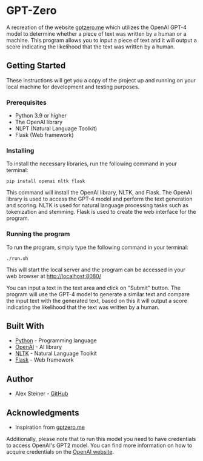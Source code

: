 <h1>GPT-Zero</h1>

<p>A recreation of the website <a href="https://gptzero.me">gptzero.me</a> which utilizes the OpenAI GPT-4 model to determine whether a piece of text was written by a human or a machine. This program allows you to input a piece of text and it will output a score indicating the likelihood that the text was written by a human.</p>

<h2>Getting Started</h2>

<p>These instructions will get you a copy of the project up and running on your local machine for development and testing purposes.</p>

<h3>Prerequisites</h3>

<ul>
  <li>Python 3.9 or higher</li>
  <li>The OpenAI library</li>
  <li>NLPT (Natural Language Toolkit)</li>
  <li>Flask (Web framework)</li>
</ul>

<h3>Installing</h3>

<p>To install the necessary libraries, run the following command in your terminal:</p>
<code>pip install openai nltk flask</code>
<p>This command will install the OpenAI library, NLTK, and Flask. The OpenAI library is used to access the GPT-4 model and perform the text generation and scoring. NLTK is used for natural language processing tasks such as tokenization and stemming. Flask is used to create the web interface for the program.</p>

<h3>Running the program</h3>

<p>To run the program, simply type the following command in your terminal:</p>
<code>./run.sh</code>
<p>This will start the local server and the program can be accessed in your web browser at <a href="http://localhost:8080/">http://localhost:8080/</a></p>

<p>You can input a text in the text area and click on "Submit" button. The program will use the GPT-4 model to generate a similar text and compare the input text with the generated text, based on this it will output a score indicating the likelihood that the text was written by a human.</p>

<h2>Built With</h2>

<ul>
  <li><a href="https://www.python.org/">Python</a> - Programming language</li>
  <li><a href="https://openai.com/">OpenAI</a> - AI library</li>
  <li><a href="https://www.nltk.org/">NLTK</a> - Natural Language Toolkit</li>
  <li><a href="https://flask.palletsprojects.com/en/2.1.x/">Flask</a> - Web framework</li>
</ul>

<h2>Author</h2>

<ul>
  <li>Alex Steiner - <a href="https://github.com/AlexSteiner30">GitHub</a></li>
</ul>

<h2>Acknowledgments</h2>
<ul>
  <li>Inspiration from <a href="https://gptzero.me">gptzero.me</a></li>
</ul>
<p>Additionally, please note that to run this model you need to have credentials to access OpenAI's GPT2 model. You can find more information on how to acquire credentials on the <a href="https://openai.com/">OpenAI website</a>.</p>
